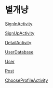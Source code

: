 별개냥
=

[SignInActivity](https://github.com/heesoo-park/TeamAssignment3_2/blob/dev/SignInPageActivity.md)

[SignUpActivity](https://github.com/heesoo-park/TeamAssignment3_2/blob/dev/SignUpPageActivity.md)

[DetailActivity](https://github.com/heesoo-park/TeamAssignment3_2/blob/dev/DetailPageActivity.md)

[UserDatabase](https://github.com/heesoo-park/TeamAssignment3_2/blob/dev/UserDatabase.md)

[User](https://github.com/heesoo-park/TeamAssignment3_2/blob/dev/User.md)

[Post](https://github.com/heesoo-park/TeamAssignment3_2/blob/dev/Post.md)

[ChooseProfileActivity](https://github.com/heesoo-park/TeamAssignment3_2/blob/dev/ChooseProfileActivity.md)
